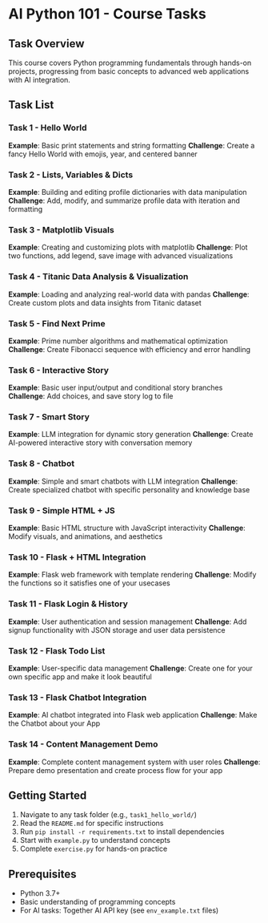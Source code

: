 # AI Python 101 - Course Tasks

## Task Overview

This course covers Python programming fundamentals through hands-on projects, progressing from basic concepts to advanced web applications with AI integration.

## Task List

### Task 1 - Hello World
**Example**: Basic print statements and string formatting
**Challenge**: Create a fancy Hello World with emojis, year, and centered banner

### Task 2 - Lists, Variables & Dicts
**Example**: Building and editing profile dictionaries with data manipulation
**Challenge**: Add, modify, and summarize profile data with iteration and formatting

### Task 3 - Matplotlib Visuals
**Example**: Creating and customizing plots with matplotlib
**Challenge**: Plot two functions, add legend, save image with advanced visualizations

### Task 4 - Titanic Data Analysis & Visualization
**Example**: Loading and analyzing real-world data with pandas
**Challenge**: Create custom plots and data insights from Titanic dataset

### Task 5 - Find Next Prime
**Example**: Prime number algorithms and mathematical optimization
**Challenge**: Create Fibonacci sequence with efficiency and error handling

### Task 6 - Interactive Story
**Example**: Basic user input/output and conditional story branches
**Challenge**: Add choices, and save story log to file

### Task 7 - Smart Story
**Example**: LLM integration for dynamic story generation
**Challenge**: Create AI-powered interactive story with conversation memory

### Task 8 - Chatbot
**Example**: Simple and smart chatbots with LLM integration
**Challenge**: Create specialized chatbot with specific personality and knowledge base

### Task 9 - Simple HTML + JS
**Example**: Basic HTML structure with JavaScript interactivity
**Challenge**: Modify visuals, and animations, and aesthetics

### Task 10 - Flask + HTML Integration
**Example**: Flask web framework with template rendering
**Challenge**: Modify the functions so it satisfies one of your usecases

### Task 11 - Flask Login & History
**Example**: User authentication and session management
**Challenge**: Add signup functionality with JSON storage and user data persistence

### Task 12 - Flask Todo List
**Example**: User-specific data management
**Challenge**: Create one for your own specific app and make it look beautiful

### Task 13 - Flask Chatbot Integration
**Example**: AI chatbot integrated into Flask web application
**Challenge**: Make the Chatbot about your App

### Task 14 - Content Management Demo
**Example**: Complete content management system with user roles
**Challenge**: Prepare demo presentation and create process flow for your app

## Getting Started

1. Navigate to any task folder (e.g., `task1_hello_world/`)
2. Read the `README.md` for specific instructions
3. Run `pip install -r requirements.txt` to install dependencies
4. Start with `example.py` to understand concepts
5. Complete `exercise.py` for hands-on practice

## Prerequisites

- Python 3.7+
- Basic understanding of programming concepts
- For AI tasks: Together AI API key (see `env_example.txt` files)
